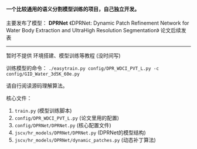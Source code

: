 #### 一个比较通用的语义分割模型训练的项目，自己独立开发。
主要发布了模型： **DPRNet** 《DPRNet: Dynamic Patch Refinement 
Network for Water Body Extraction and UltraHigh Resolution Segmentation》
论文后续发表

---


暂时不提供 环境搭建、模型训练等教程 (没时间写)

训练模型的命令： `./easytrain.py config/DPR_WDCI_PVT_L.py -c config/GID_Water_3d5K_60e.py`

请自行阅读源码理解算法。

核心文件：

1. `train.py` (模型训练脚本)
1. `config/DPR_WDCI_PVT_L.py` (论文里用的配置)
1. `config/DPRNet/DPRNet.py` (核心配置文件)
1. `jscv/hr_models/DPRNet/DPRNet.py` (DPRNet的模型结构)
1. `jscv/hr_models/DPRNet/dynamic_patches.py` (动态补丁算法)